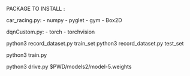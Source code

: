 PACKAGE TO INSTALL :

car_racing.py:
	- numpy
	- pyglet
	- gym
	- Box2D
	
dqnCustom.py:
	- torch
	- torchvision


python3 record_dataset.py train_set 
python3 record_dataset.py test_set

python3 train.py

python3 drive.py $PWD/models2/model-5.weights

